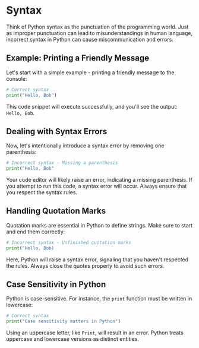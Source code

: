 # Syntax 

Think of Python syntax as the punctuation of the programming world. Just as improper punctuation can lead to misunderstandings in human language, incorrect syntax in Python can cause miscommunication and errors.

## Example: Printing a Friendly Message

Let's start with a simple example - printing a friendly message to the console:

```python
# Correct syntax
print("Hello, Bob")
```

This code snippet will execute successfully, and you'll see the output: `Hello, Bob`.

## Dealing with Syntax Errors

Now, let's intentionally introduce a syntax error by removing one parenthesis:

```python
# Incorrect syntax - Missing a parenthesis
print("Hello, Bob"
```

Your code editor will likely raise an error, indicating a missing parenthesis. If you attempt to run this code, a syntax error will occur. Always ensure that you respect the syntax rules.

## Handling Quotation Marks

Quotation marks are essential in Python to define strings. Make sure to start and end them correctly:

```python
# Incorrect syntax - Unfinished quotation marks
print("Hello, Bob)
```

Here, Python will raise a syntax error, signaling that you haven't respected the rules. Always close the quotes properly to avoid such errors.

## Case Sensitivity in Python

Python is case-sensitive. For instance, the `print` function must be written in lowercase:

```python
# Correct syntax
print("Case sensitivity matters in Python")
```

Using an uppercase letter, like `Print`, will result in an error. Python treats uppercase and lowercase versions as distinct entities.

